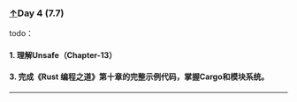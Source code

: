<span id="5"></span>
### [↑](#TOC)Day 4 (7.7)    

todo：
#### 1. 理解Unsafe（Chapter-13）
#### 3. 完成《Rust 编程之道》第十章的完整示例代码，掌握Cargo和模块系统。

---